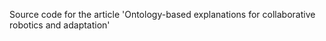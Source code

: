 Source code for the article 'Ontology-based explanations for collaborative robotics and adaptation'
